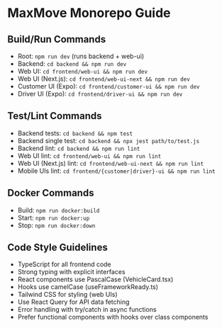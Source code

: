 # MaxMove Monorepo Guide

## Build/Run Commands
- Root: `npm run dev` (runs backend + web-ui)
- Backend: `cd backend && npm run dev`
- Web UI: `cd frontend/web-ui && npm run dev`
- Web UI (Next.js): `cd frontend/web-ui-next && npm run dev`
- Customer UI (Expo): `cd frontend/customer-ui && npm run dev`
- Driver UI (Expo): `cd frontend/driver-ui && npm run dev`

## Test/Lint Commands
- Backend tests: `cd backend && npm test`
- Backend single test: `cd backend && npx jest path/to/test.js`
- Backend lint: `cd backend && npm run lint`
- Web UI lint: `cd frontend/web-ui && npm run lint`
- Web UI (Next.js) lint: `cd frontend/web-ui-next && npm run lint`
- Mobile UIs lint: `cd frontend/{customer|driver}-ui && npm run lint`

## Docker Commands
- Build: `npm run docker:build`
- Start: `npm run docker:up`
- Stop: `npm run docker:down`

## Code Style Guidelines
- TypeScript for all frontend code
- Strong typing with explicit interfaces
- React components use PascalCase (VehicleCard.tsx)
- Hooks use camelCase (useFrameworkReady.ts)
- Tailwind CSS for styling (web UIs)
- Use React Query for API data fetching
- Error handling with try/catch in async functions
- Prefer functional components with hooks over class components